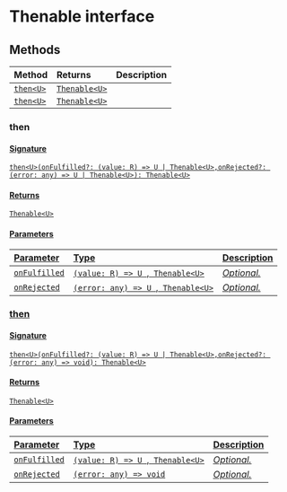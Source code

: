 # Thenable interface













## Methods

| Method	   |  Returns	| Description|
|:-------------|:-------|:-----------|
|[`then<U>`](#then<u>)      | [`Thenable<U>`](thenable.md) |  |
|[`then<U>`](#then<u>)      | [`Thenable<U>`](thenable.md) |  |




### then<U>



#### Signature
`then<U>(onFulfilled?: (value: R) => U | Thenable<U>,onRejected?: (error: any) => U | Thenable<U>): Thenable<U>`

#### Returns
[`Thenable<U>`](thenable.md)


#### Parameters


| Parameter	   | Type    | Description |
|:-------------|:---------------|:------------|
| `onFulfilled`    | `(value: R) => U `,[` Thenable<U>`](thenable.md) | _Optional._ |
| `onRejected`    | `(error: any) => U `,[` Thenable<U>`](thenable.md) | _Optional._ |


### then<U>



#### Signature
`then<U>(onFulfilled?: (value: R) => U | Thenable<U>,onRejected?: (error: any) => void): Thenable<U>`

#### Returns
[`Thenable<U>`](thenable.md)


#### Parameters


| Parameter	   | Type    | Description |
|:-------------|:---------------|:------------|
| `onFulfilled`    | `(value: R) => U `,[` Thenable<U>`](thenable.md) | _Optional._ |
| `onRejected`    | `(error: any) => void` | _Optional._ |

